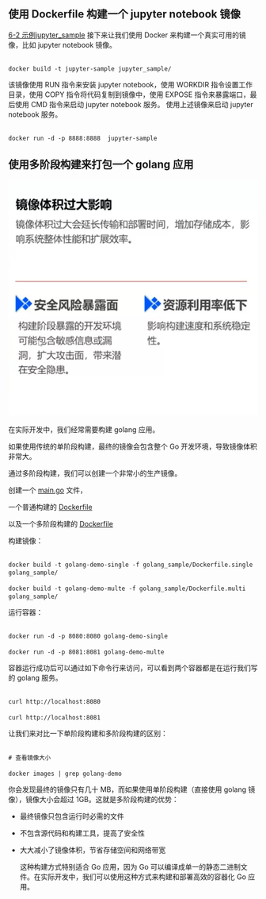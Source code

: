 ## 使用 Dockerfile 构建一个 jupyter notebook 镜像
[6-2 示例jupyter_sample](../../../Archive/ChatGpt/6-2%20示例jupyter_sample.md)
接下来让我们使用 Docker 来构建一个真实可用的镜像，比如 jupyter notebook 镜像。
```shell

docker build -t jupyter-sample jupyter_sample/

```
该镜像使用 RUN 指令来安装 jupyter notebook，使用 WORKDIR 指令设置工作目录，使用 COPY 指令将代码复制到镜像中，使用 EXPOSE 指令来暴露端口，最后使用 CMD 指令来启动 jupyter notebook 服务。
使用上述镜像来启动 jupyter notebook 服务。

```shell

docker run -d -p 8888:8888  jupyter-sample

```

## 使用多阶段构建来打包一个 golang 应用

  ![](../../asserts/Pasted%20image%2020250724183547.png)

在实际开发中，我们经常需要构建 golang 应用。

如果使用传统的单阶段构建，最终的镜像会包含整个 Go 开发环境，导致镜像体积非常大。

通过多阶段构建，我们可以创建一个非常小的生产镜像。

  

创建一个 [main.go](./golang_sample/main.go) 文件，

一个普通构建的 [Dockerfile](./golang_sample/Dockerfile.single)

以及一个多阶段构建的 [Dockerfile](./golang_sample/Dockerfile.multi)

  

构建镜像：

  

```shell

docker build -t golang-demo-single -f golang_sample/Dockerfile.single golang_sample/

docker build -t golang-demo-multe -f golang_sample/Dockerfile.multi golang_sample/

```

  

运行容器：

  

```shell

docker run -d -p 8080:8080 golang-demo-single

docker run -d -p 8081:8081 golang-demo-multe

```

  

容器运行成功后可以通过如下命令行来访问，可以看到两个容器都是在运行我们写的 golang 服务。

  

```shell

curl http://localhost:8080

curl http://localhost:8081

```

  

让我们来对比一下单阶段构建和多阶段构建的区别：

  

```shell

# 查看镜像大小

docker images | grep golang-demo

```

  

你会发现最终的镜像只有几十 MB，而如果使用单阶段构建（直接使用 golang 镜像），镜像大小会超过 1GB。这就是多阶段构建的优势：

  

- 最终镜像只包含运行时必需的文件

- 不包含源代码和构建工具，提高了安全性

- 大大减小了镜像体积，节省存储空间和网络带宽

  

	这种构建方式特别适合 Go 应用，因为 Go 可以编译成单一的静态二进制文件。在实际开发中，我们可以使用这种方式来构建和部署高效的容器化 Go 应用。